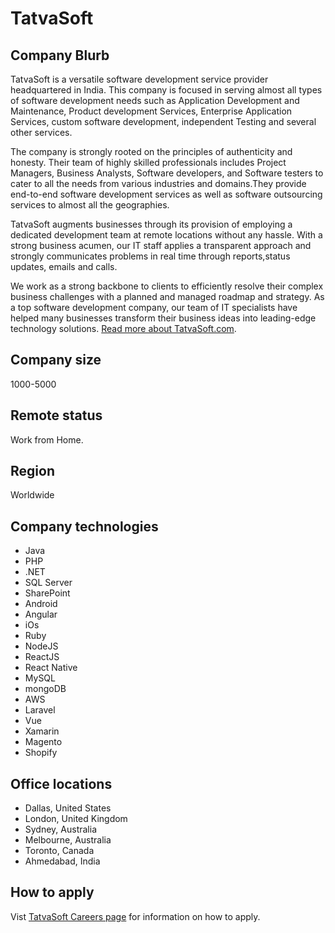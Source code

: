 # TatvaSoft

## Company Blurb

TatvaSoft is a versatile software development service provider headquartered in India. This company is focused in serving almost all types of software development needs such as Application Development and Maintenance, Product development Services, Enterprise Application Services, custom software development, independent Testing and several other services.

The company is strongly rooted on the principles of authenticity and honesty. Their team of highly skilled professionals includes Project Managers, Business Analysts, Software developers, and Software testers to cater to all the needs from various industries and domains.They provide end-to-end software development services as well as software outsourcing services to almost all the geographies.

TatvaSoft augments businesses through its provision of employing a dedicated development team at remote locations without any hassle. With a strong business acumen, our  IT staff applies a transparent approach and strongly communicates problems in real time through reports,status updates, emails and calls. 

We work as a strong backbone to clients to efficiently resolve their complex business challenges with a planned and managed roadmap and strategy. As a top software development company, our team of IT specialists have helped many businesses transform their business ideas into leading-edge technology solutions. [Read more about TatvaSoft.com](https://www.tatvasoft.com).

## Company size
1000-5000

## Remote status

Work from Home.

## Region

Worldwide

## Company technologies

* Java
* PHP
* .NET
* SQL Server
* SharePoint
* Android
* Angular
* iOs
* Ruby
* NodeJS
* ReactJS
* React Native
* MySQL
* mongoDB
* AWS
* Laravel
* Vue
* Xamarin
* Magento
* Shopify

## Office locations

* Dallas, United States
* London, United Kingdom
* Sydney, Australia
* Melbourne, Australia
* Toronto, Canada
* Ahmedabad, India

## How to apply

Vist [TatvaSoft Careers page](https://www.tatvasoft.com/career) for information on how to apply.
